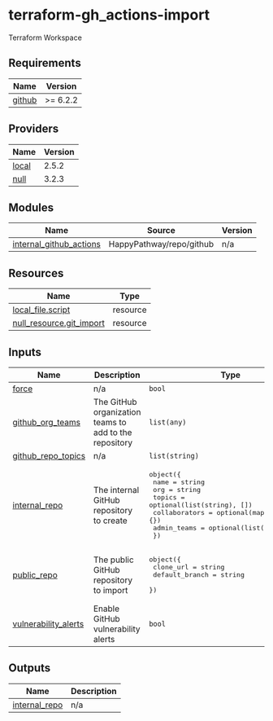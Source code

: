# terraform-gh_actions-import
Terraform Workspace

<!-- BEGIN_TF_DOCS -->
## Requirements

| Name | Version |
|------|---------|
| <a name="requirement_github"></a> [github](#requirement\_github) | >= 6.2.2 |

## Providers

| Name | Version |
|------|---------|
| <a name="provider_local"></a> [local](#provider\_local) | 2.5.2 |
| <a name="provider_null"></a> [null](#provider\_null) | 3.2.3 |

## Modules

| Name | Source | Version |
|------|--------|---------|
| <a name="module_internal_github_actions"></a> [internal\_github\_actions](#module\_internal\_github\_actions) | HappyPathway/repo/github | n/a |

## Resources

| Name | Type |
|------|------|
| [local_file.script](https://registry.terraform.io/providers/hashicorp/local/latest/docs/resources/file) | resource |
| [null_resource.git_import](https://registry.terraform.io/providers/hashicorp/null/latest/docs/resources/resource) | resource |

## Inputs

| Name | Description | Type | Default | Required |
|------|-------------|------|---------|:--------:|
| <a name="input_force"></a> [force](#input\_force) | n/a | `bool` | `false` | no |
| <a name="input_github_org_teams"></a> [github\_org\_teams](#input\_github\_org\_teams) | The GitHub organization teams to add to the repository | `list(any)` | `[]` | no |
| <a name="input_github_repo_topics"></a> [github\_repo\_topics](#input\_github\_repo\_topics) | n/a | `list(string)` | n/a | yes |
| <a name="input_internal_repo"></a> [internal\_repo](#input\_internal\_repo) | The internal GitHub repository to create | <pre>object({<br>    name          = string<br>    org           = string<br>    topics        = optional(list(string), [])<br>    collaborators = optional(map(string), {})<br>    admin_teams   = optional(list(string), [])<br>  })</pre> | n/a | yes |
| <a name="input_public_repo"></a> [public\_repo](#input\_public\_repo) | The public GitHub repository to import | <pre>object({<br>    clone_url      = string<br>    default_branch = string<br>  })</pre> | n/a | yes |
| <a name="input_vulnerability_alerts"></a> [vulnerability\_alerts](#input\_vulnerability\_alerts) | Enable GitHub vulnerability alerts | `bool` | `true` | no |

## Outputs

| Name | Description |
|------|-------------|
| <a name="output_internal_repo"></a> [internal\_repo](#output\_internal\_repo) | n/a |
<!-- END_TF_DOCS -->